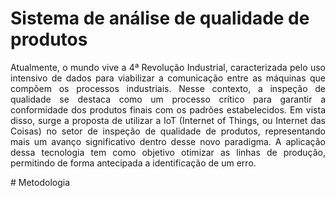 # Sistema de análise de qualidade de produtos
<p align="justify">
Atualmente, o mundo vive a 4ª Revolução Industrial, caracterizada pelo uso intensivo de dados para viabilizar a comunicação entre as máquinas que compõem os processos industriais. Nesse contexto, a inspeção de qualidade se destaca como um processo crítico para garantir a conformidade dos produtos finais com os padrões estabelecidos. Em vista disso, surge a proposta de utilizar a IoT (Internet of Things, ou Internet das Coisas) no setor de inspeção de qualidade de produtos, representando mais um avanço significativo dentro desse novo paradigma. A aplicação dessa tecnologia tem como objetivo otimizar as linhas de produção, permitindo de forma antecipada a identificação de um erro. 
</p>
# Metodologia
